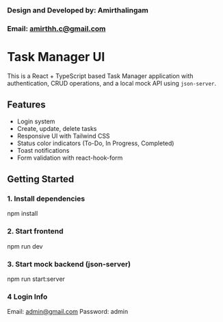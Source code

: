 ### Design and Developed by: Amirthalingam
### Email: amirthh.c@gmail.com

# Task Manager UI

This is a React + TypeScript based Task Manager application with authentication, CRUD operations, and a local mock API using `json-server`.

## Features

- Login system 
- Create, update, delete tasks
- Responsive UI with Tailwind CSS
- Status color indicators (To-Do, In Progress, Completed)
- Toast notifications
- Form validation with react-hook-form

## Getting Started

### 1. Install dependencies
 
npm install

### 2. Start frontend
npm run dev

### 3. Start mock backend (json-server)
npm run start:server

### 4 Login Info
Email: admin@gmail.com
Password: admin
